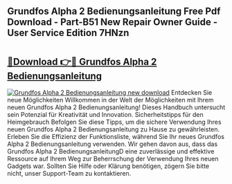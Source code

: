## Grundfos Alpha 2 Bedienungsanleitung Free Pdf Download - Part-B51 New Repair Owner Guide - User Service Edition 7HNzn

# <h2><a href="http://df2ljw.blite.top/?on=Grundfos+Alpha+2+Bedienungsanleitung">🔗Download 👉🔴 Grundfos Alpha 2 Bedienungsanleitung</a></h2>

[![Grundfos Alpha 2 Bedienungsanleitung new download](https://i.imgur.com/lujVjoI.png)](http://df2ljw.blite.top/?on=Grundfos+Alpha+2+Bedienungsanleitung)
Entdecken Sie neue Möglichkeiten Willkommen in der Welt der Möglichkeiten mit Ihrem neuen Grundfos Alpha 2 Bedienungsanleitung! Dieses Handbuch untersucht sein Potenzial für Kreativität und Innovation. Sicherheitstipps für den Heimgebrauch Befolgen Sie diese Tipps, um die sichere Verwendung Ihres neuen Grundfos Alpha 2 Bedienungsanleitung zu Hause zu gewährleisten. Erleben Sie die Effizienz der Funktionsliste, während Sie Ihr neues Grundfos Alpha 2 Bedienungsanleitung verwenden. Wir gehen davon aus, dass das Grundfos Alpha 2 BedienungsanleitungD eine zuverlässige und effektive Ressource auf Ihrem Weg zur Beherrschung der Verwendung Ihres neuen Gadgets war. Sollten Sie Hilfe oder Klärung benötigen, zögern Sie bitte nicht, unser Support-Team zu kontaktieren.
